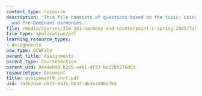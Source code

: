 ```yaml
---
content_type: resource
description: 'This file consists of questions based on the topic: Using Tonic, Dominant,
  and Pre-Dominant Harmonies.'
file: /media/courses/21m-301-harmony-and-counterpoint-i-spring-2005/7a5b7daed8720a358b3f463a708657ba_assignment9_shrt.pdf
file_type: application/pdf
learning_resource_types:
- Assignments
ocw_type: OCWFile
parent_title: Assignments
parent_type: CourseSection
parent_uid: 84e4eb93-b285-ee61-df33-ba27bf276d5d
resourcetype: Document
title: assignment9_shrt.pdf
uid: 7a5b7dae-d872-0a35-8b3f-463a708657ba
---
```

